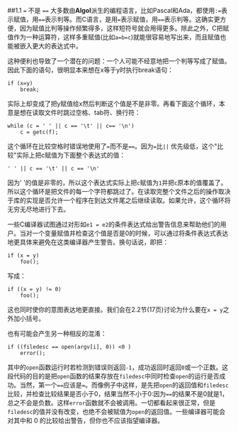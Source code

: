 ##1.1 `=` 不是 `==`
大多数由**Algol**派生的编程语言，比如Pascal和Ada，都使用`:=`表示赋值，用`==`表示判等。而C语言，是用`=`表示赋值，用`==`表示判等。这确实更方便，因为赋值比判等操作频繁得多，这样短符号就会用得更多。除此之外，C把赋值作为一种运算符，这样多重赋值(比如`a=b=c`)就能很容易地写出来，而且赋值也能被嵌入更大的表达式中。

这种便利也导致了一个潜在的问题：一个人可能不经意地把一个判等写成了赋值。因此下面的语句，很明显本来想在x等于y时执行break语句：

    if (x=y)
        break;

实际上却变成了把y赋值给x然后判断这个值是不是非零。再看下面这个循环，本意是想在读取文件时跳过空格、tab符、换行符：

    while (c = ' ' || c == '\t' || c== '\n')
        c = getc(f);

这个循环在比较空格时错误地使用了`=`而不是`==`。因为`=`比`||` 优先级低，这个"比较"实际上把c赋值为下面整个表达式的值：

    ' ' || c == '\t' || c == '\n'

因为' '的值是非零的，所以这个表达式实际上把`c`赋值为`1`并把`c`原本的值覆盖了。所以这个循环是把文件的每一个字符都跳过了。在读取完整个文件之后的操作取决于库的实现是否允许一个程序在到达文件尾之后继续读取。如果允许，这个循环将无穷无尽地进行下去。

一些C编译器试图通过对形如`e1 = e2`的条件表达式给出警告信息来帮助他们的用户。当对一个变量赋值并检查这个值是否是0的时候，可以通过将条件表达式表达地更具体来避免在这类编译器产生警告。换句话说，即把：
    
    if (x = y)
        foo();

写成：

    if ((x = y) != 0)
        foo();

这也同时使你的意图表达地更直接。我们会在2.2节(17页)讨论为什么要在`x = y`之外加小括号。

也有可能会产生另一种相反的混淆：
    
    if ((filedesc == open(argv[i], 0)) <0 )
        error();

其中的`open`函数运行时若检测到错误则返回`-1`，成功返回时返回`0`或一个正数。这段代码的目的是把`open`函数的结果存放在`filedesc`中同时检查`open`的运行是否成功。当然，第一个`==`应该是`=`。而像例子中这样，是先把`open`的返回值和`filedesc`比较，并检查比较结果是否小于0，结果当然不小于0:因为`==`的结果不是0就是1，总之不会是负数。这样`error`函数就不会被调用。一切都看起来很正常，但是`filedesc`的值并没有改变，也绝不会被赋值为`open`的返回值。一些编译器可能会对其中和 0 的比较给出警告，但你也不应该指望编译器。